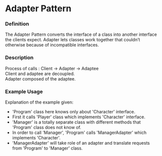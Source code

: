 ﻿# Adapter Pattern

### Definition
The Adapter Pattern converts the interface of a class into another interface the clients expect. Adapter lets classes work together that couldn’t otherwise because of incompatible interfaces.

### Description
Process of calls : Client -> Adapter -> Adaptee   
Client and adaptee are decoupled.   
Adapter composed of the adaptee.  

### Example Usage
Explanation of the example given:
- 'Program' class here knows only about 'Character' interface.   
- First it calls 'Player' class which implements 'Character' interface.   
- 'Manager' is a totally separate class with different methods that 'Program' class does not know of.   
- In order to call 'Manager', 'Program' calls 'ManagerAdapter' which implements 'Character'.   
- 'ManagerAdapter' will take role of an adapter and translate requests from 'Program' to 'Manager' class.   


